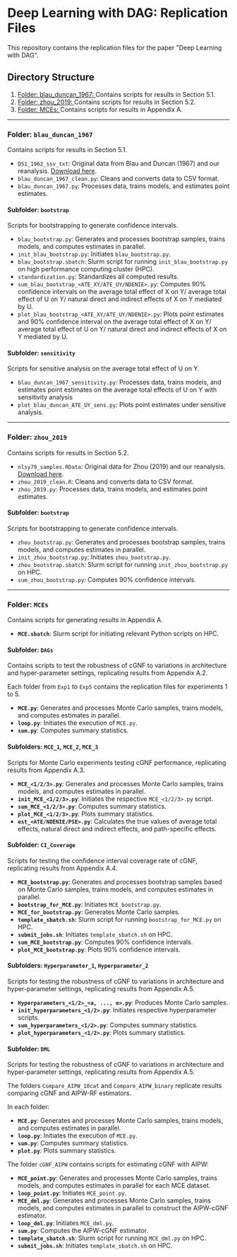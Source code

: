 # Deep Learning with DAG: Replication Files

This repository contains the replication files for the paper "Deep Learning with DAG".

## Directory Structure

1. [Folder: blau_duncan_1967: ](#folder-blau_duncan_1967)
   Contains scripts for results in Section 5.1.
2. [Folder: zhou_2019: ](#folder-zhou_2019)
   Contains scripts for results in Section 5.2.
3. [Folder: MCEs: ](#folder-mces)
   Contains scripts for results in Appendix A.

---

### Folder: `blau_duncan_1967`
Contains scripts for results in Section 5.1.

- `DS1_1962_ssv_txt`: Original data from Blau and Duncan (1967) and our reanalysis. [Download here](https://scholar.harvard.edu/files/xzhou/files/zhou2019_college_replication.zip).
- `blau_duncan_1967_clean.py`: Cleans and converts data to CSV format.
- `blau_duncan_1967.py`: Processes data, trains models, and estimates point estimates.

#### Subfolder: `bootstrap`
Scripts for bootstrapping to generate confidence intervals.

- `blau_bootstrap.py`: Generates and processes bootstrap samples, trains models, and computes estimates in parallel.
- `init_blau_bootstrap.py`: Initiates `blau_bootstrap.py`.
- `blau_bootstrap.sbatch`: Slurm script for running `init_blau_bootstrap.py` on high performance computing cluster (HPC).
- `standardization.py`: Standardizes all computed results.
- `sum_blau_bootstrap_<ATE_XY/ATE_UY/NDENIE>.py`: Computes 90% confidence intervals on the average total effect of X on Y/ average total effect of U on Y/ natural direct and indirect effects of X on Y mediated by U.
- `plot_blau_bootstrap_<ATE_XY/ATE_UY/NDENIE>.py`: Plots point estimates and 90% confidence interval on the average total effect of X on Y/ average total effect of U on Y/ natural direct and indirect effects of X on Y mediated by U.

#### Subfolder: `sensitivity`
Scripts for sensitive analysis on the average total effect of U on Y.

- `blau_duncan_1967_sensitivity.py`: Processes data, trains models, and estimates point estimates on the average total effects of U on Y with sensitivity analysis
- `plot_blau_duncan_ATE_UY_sens.py`: Plots point estimates under sensitive analysis.

---

### Folder: `zhou_2019`
Contains scripts for results in Section 5.2.

- `nlsy79_samples.RData`: Original data for Zhou (2019) and our reanalysis. [Download here](https://scholar.harvard.edu/files/xzhou/files/zhou2019_college_replication.zip).
- `zhou_2019_clean.R`: Cleans and converts data to CSV format.
- `zhou_2019.py`: Processes data, trains models, and estimates point estimates.

#### Subfolder: `bootstrap`
Scripts for bootstrapping to generate confidence intervals.

- `zhou_bootstrap.py`: Generates and processes bootstrap samples, trains models, and computes estimates in parallel.
- `init_zhou_bootstrap.py`: Initiates `zhou_bootstrap.py`.
- `zhou_bootstrap.sbatch`: Slurm script for running `init_zhou_bootstrap.py` on HPC.
- `sum_zhou_bootstrap.py`: Computes 90% confidence intervals.

---

### Folder: `MCEs`
Contains scripts for generating results in Appendix A.

- **`MCE.sbatch`**: Slurm script for initiating relevant Python scripts on HPC.

#### Subfolder: `DAGs`
Contains scripts to test the robustness of cGNF to variations in architecture and hyper-parameter settings, replicating results from Appendix A.2.

Each folder from `Exp1` to `Exp5` contains the replication files for experiments 1 to 5.
- **`MCE.py`**: Generates and processes Monte Carlo samples, trains models, and computes estimates in parallel.
- **`loop.py`**: Initiates the execution of `MCE.py`.
- **`sum.py`**: Computes summary statistics.

#### Subfolders: `MCE_1`, `MCE_2`, `MCE_3`
Scripts for Monte Carlo experiments testing cGNF performance, replicating results from Appendix A.3.

- **`MCE_<1/2/3>.py`**: Generates and processes Monte Carlo samples, trains models, and computes estimates in parallel.
- **`init_MCE_<1/2/3>.py`**: Initiates the respective `MCE_<1/2/3>.py` script.
- **`sum_MCE_<1/2/3>.py`**: Computes summary statistics.
- **`plot_MCE_<1/2/3>.py`**: Plots summary statistics.
- **`est_<ATE/NDENIE/PSE>.py`**: Calculates the true values of average total effects, natural direct and indirect effects, and path-specific effects.

#### Subfolder: `CI_Coverage`
Scripts for testing the confidence interval coverage rate of cGNF, replicating results from Appendix A.4.

- **`MCE_bootstrap.py`**: Generates and processes bootstrap samples based on Monte Carlo samples, trains models, and computes estimates in parallel.
- **`bootstrap_for_MCE.py`**: Initiates `MCE_bootstrap.py`.
- **`MCE_for_bootstrap.py`**: Generates Monte Carlo samples.
- **`template_sbatch.sh`**: Slurm script for running `bootstrap_for_MCE.py` on HPC.
- **`submit_jobs.sh`**: Initiates `template_sbatch.sh` on HPC.
- **`sum_MCE_bootstrap.py`**: Computes 90% confidence intervals.
- **`plot_MCE_bootstrap.py`**: Plots 90% confidence intervals.

#### Subfolders: `Hyperparameter_1`, `Hyperparameter_2`
Scripts for testing the robustness of cGNF to variations in architecture and hyper-parameter settings, replicating results from Appendix A.5.

- **`Hyperparameters_<1/2>_<a, ..., e>.py`**: Produces Monte Carlo samples.
- **`init_hyperparameters_<1/2>.py`**: Initiates respective hyperparameter scripts.
- **`sum_hyperparameters_<1/2>.py`**: Computes summary statistics.
- **`plot_hyperparameters_<1/2>.py`**: Plots summary statistics.

#### Subfolder: `DML`
Scripts for testing the robustness of cGNF to variations in architecture and hyper-parameter settings, replicating results from Appendix A.5.

The folders `Compare_AIPW_10cat` and `Compare_AIPW_binary` replicate results comparing cGNF and AIPW-RF estimators.

In each folder:

- **`MCE.py`**: Generates and processes Monte Carlo samples, trains models, and computes estimates in parallel.
- **`loop.py`**: Initiates the execution of `MCE.py`.
- **`sum.py`**: Computes summary statistics.
- **`plot.py`**: Plots summary statistics.

The folder `cGNF_AIPW` contains scripts for estimating cGNF with AIPW:

- **`MCE_point.py`**: Generates and processes Monte Carlo samples, trains models, and computes estimates in parallel for each MCE dataset.
- **`loop_point.py`**: Initiates `MCE_point.py`.
- **`MCE_dml.py`**: Generates and processes Monte Carlo samples, trains models, and computes estimates in parallel to construct the AIPW-cGNF estimator.
- **`loop_dml.py`**: Initiates `MCE_dml.py`.
- **`sum.py`**: Computes the AIPW-cGNF estimator.
- **`template_sbatch.sh`**: Slurm script for running `MCE_dml.py` on HPC.
- **`submit_jobs.sh`**: Initiates `template_sbatch.sh` on HPC.

